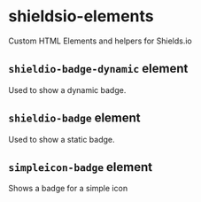 # shieldsio-elements

Custom HTML Elements and helpers for Shields.io

## `shieldio-badge-dynamic` element

Used to show a dynamic badge.

## `shieldio-badge` element

Used to show a static badge.

## `simpleicon-badge` element

Shows a badge for a simple icon
